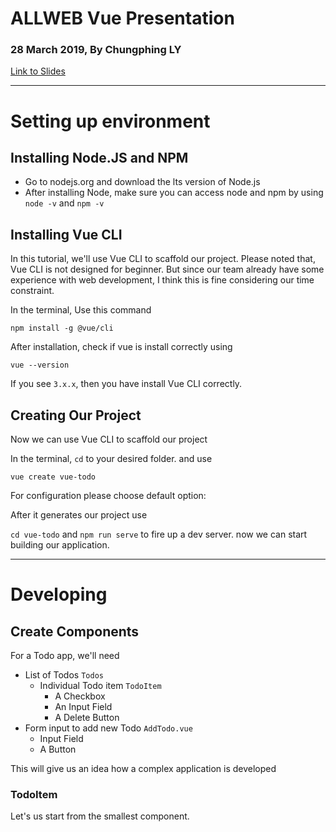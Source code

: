 # ALLWEB Vue Presentation
### 28 March 2019, By Chungphing LY

[Link to Slides](https://docs.google.com/presentation/d/1kKsoH7Zs0MhGzMernuXLddNZwiiQMOMaq-i5DKBak90/edit?usp=sharing)
___

# Setting up environment

## Installing Node.JS and NPM

* Go to nodejs.org and download the lts version of Node.js
* After installing Node, make sure you can access node and npm by using `node -v` and `npm -v`

## Installing Vue CLI

In this tutorial, we'll use Vue CLI to scaffold our project. Please noted that, Vue CLI is not designed for beginner. But since our team already have some experience with web development, I think this is fine considering our time constraint.

In the terminal, Use this command  

`npm install -g @vue/cli`

After installation, check if vue is install correctly using

`vue --version`

If you see `3.x.x`, then you have install Vue CLI correctly.

## Creating Our Project

Now we can use Vue CLI to scaffold our project

In the terminal, `cd` to your desired folder. and use  

`vue create vue-todo`

For configuration please choose default option:

After it generates our project use

`cd vue-todo` and `npm run serve` to fire up a dev server. now we can start building our application.
___
# Developing
## Create Components

For a Todo app, we'll need  
* List of Todos `Todos`
    * Individual Todo item `TodoItem`
        * A Checkbox
        * An Input Field
        * A Delete Button
* Form input to add new Todo `AddTodo.vue`
    * Input Field
    * A Button

This will give us an idea how a complex application is developed

### TodoItem

Let's us start from the smallest component.

